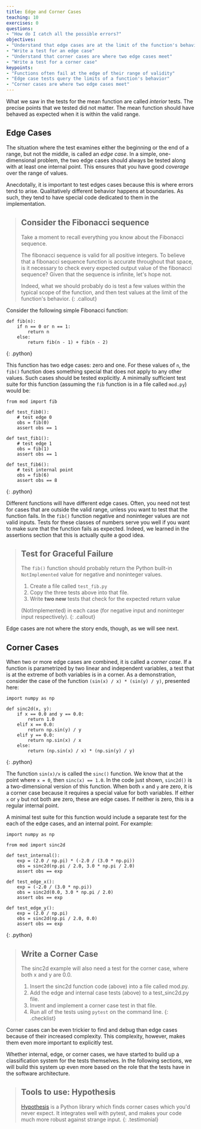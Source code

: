 ```yaml
---
title: Edge and Corner Cases
teaching: 10
exercises: 0
questions:
- "How do I catch all the possible errors?"
objectives:
- "Understand that edge cases are at the limit of the function's behavior"
- "Write a test for an edge case"
- "Understand that corner cases are where two edge cases meet"
- "Write a test for a corner case"
keypoints:
- "Functions often fail at the edge of their range of validity"
- "Edge case tests query the limits of a function's behavior"
- "Corner cases are where two edge cases meet"
---
```


What we saw in the tests for the mean function are called  _interior_ tests.
The precise points that we tested did not matter. The mean function should have
behaved as expected when it is within the valid range.

## Edge Cases

The situation where the test examines either the beginning or the end of a range, but
not the middle, is called an _edge case_. In a simple, one-dimensional
problem, the two edge cases should always be tested along with at least
one internal point. This ensures that you have good _coverage_ over the
range of values.

Anecdotally, it is important to test edges cases because this is where errors tend to
arise. Qualitatively different behavior happens at boundaries. As such,
they tend to have special code dedicated to them in the implementation.

> ## Consider the Fibonacci sequence
>
> Take a moment to recall everything you know about the Fibonacci sequence.
>
> The fibonacci sequence is valid for all positive integers. To believe that a
> fibonacci sequence function is accurate throughout that space, is it necessary
> to check every expected output value of the fibonacci sequence? Given that the
> sequence is infinite, let's hope not.
>
> Indeed, what we should probably do is test a few values within the typical
> scope of the function, and then test values at the limit of the function's
> behavior.
{: .callout}

Consider the following simple Fibonacci function:

~~~
def fib(n):
    if n == 0 or n == 1:
        return n
    else:
        return fib(n - 1) + fib(n - 2)
~~~
{: .python}

This function has two edge cases: zero and one. For these values of `n`, the
`fib()` function does something special that does not apply to any other values.
Such cases should be tested explicitly. A minimally sufficient test suite
for this function
(assuming the `fib` function is in a file called `mod.py`)
would be:

~~~
from mod import fib

def test_fib0():
    # test edge 0
    obs = fib(0)
    assert obs == 1

def test_fib1():
    # test edge 1
    obs = fib(1)
    assert obs == 1

def test_fib6():
    # test internal point
    obs = fib(6)
    assert obs == 8
~~~
{: .python}

Different functions will have different edge cases.
Often, you need not test for cases that are outside the valid range, unless you
want to test that the function fails.  In the `fib()` function negative and
noninteger values are not valid inputs. Tests for these classes of numbers serve
you well if you want to make sure that the function fails as expected. Indeed, we
learned in the assertions section that this is actually quite a good idea.

> ## Test for Graceful Failure
>
> The `fib()` function should probably return the Python built-in
> `NotImplemented` value for negative and noninteger values.
>
> 1. Create a file called `test_fib.py`
> 2. Copy the three tests above into that file.
> 3. Write **two new** tests that check for the expected return value
>
> (NotImplemented) in each case (for negative input and noninteger input
> respectively).
{: .callout}

Edge cases are not where the story ends, though, as we will see next.

## Corner Cases

When two or more edge cases are combined, it is called a _corner case_.
If a function is parametrized by two linear and independent variables, a test
that is at the extreme of both variables is in a corner. As a demonstration,
consider the case of the function `(sin(x) / x) * (sin(y) / y)`, presented here:

~~~
import numpy as np

def sinc2d(x, y):
    if x == 0.0 and y == 0.0:
        return 1.0
    elif x == 0.0:
        return np.sin(y) / y
    elif y == 0.0:
        return np.sin(x) / x
    else:
        return (np.sin(x) / x) * (np.sin(y) / y)
~~~
{: .python}

The function `sin(x)/x` is called the `sinc()` function.  We know that at
the point where `x = 0`, then
`sinc(x) == 1.0`.  In the code just shown, `sinc2d()` is a two-dimensional version
of this function. When both `x` and `y`
are zero, it is a corner case because it requires a special value for both
variables. If either `x` or `y` but not both are zero, these are edge
cases. If neither is zero, this is a regular internal point.

A minimal test suite for this function would include a separate test for the
each of the edge cases, and an internal point. For example:

~~~
import numpy as np

from mod import sinc2d

def test_internal():
    exp = (2.0 / np.pi) * (-2.0 / (3.0 * np.pi))
    obs = sinc2d(np.pi / 2.0, 3.0 * np.pi / 2.0)
    assert obs == exp

def test_edge_x():
    exp = (-2.0 / (3.0 * np.pi))
    obs = sinc2d(0.0, 3.0 * np.pi / 2.0)
    assert obs == exp

def test_edge_y():
    exp = (2.0 / np.pi)
    obs = sinc2d(np.pi / 2.0, 0.0)
    assert obs == exp
~~~
{: .python}

> ## Write a Corner Case
>
> The sinc2d example will also need a test for the corner case, where both x
> and y are 0.0.
>
> 1. Insert the sinc2d function code (above) into a file called mod.py.
> 2. Add the edge and internal case tests (above) to a test_sinc2d.py file.
> 3. Invent and implement a corner case test in that file.
> 4. Run all of the tests using `pytest` on the command line.
{: .checklist}

Corner cases can be even trickier to find and debug than edge cases because of their
increased complexity.  This complexity, however, makes them even more important to
explicitly test.

Whether internal, edge, or corner cases, we have started to build
up a classification system for the tests themselves. In the following sections,
we will build this system up even more based on the role that the tests have
in the software architecture.

> ## Tools to use: Hypothesis
> [Hypothesis](https://hypothesis.readthedocs.io/en/latest/index.html) is a
> Python library which finds corner cases which you'd never expect. It
> integrates well with pytest, and makes your code much more robust against
> strange input.
{: .testimonial}
